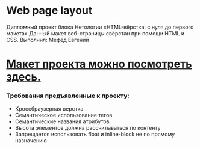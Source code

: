 # Web page layout 
Дипломный проект блока Нетологии «HTML-вёрстка: с нуля до первого макета»
Данный макет веб-страницы свёрстан при помощи HTML и CSS. 
Выполнил: Мефёд Евгений
# [Макет проекта можно посмотреть здесь.](https://heavenyoung1.github.io/WebSite/)
### Требования предъявленные к проекту:
- Кроссбраузерная верстка
- Семантическое использование тегов
- Семантические названия атрибутов
- Высота элементов должна рассчитываться по контенту
- Запрещается использовать float и inline-block не по прямому назначению
